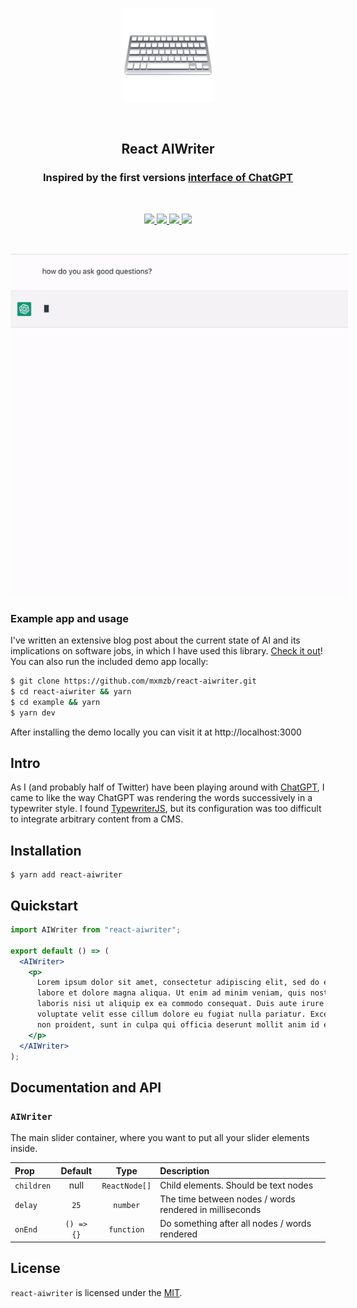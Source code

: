 <p align="center">
  <img src="https://raw.githubusercontent.com/mxmzb/react-aiwriter/master/img/logo-emoji.png" height="150" />
</p>

<br />

<h2 align="center">React AIWriter</h2>
<h3 align="center">Inspired by the first versions <a href="https://chat.openai.com/chat">interface of ChatGPT</a></h3>

<br />

<p align="center">
  <a href="https://npmjs.org/package/react-aiwriter">
    <img src="https://img.shields.io/npm/v/react-aiwriter?style=for-the-badge" />
  </a>
  <a href="https://github.com/mxmzb/react-aiwriter/blob/master/LICENSE">
    <img src="https://img.shields.io/npm/l/react-aiwriter?style=for-the-badge" />
  </a>
  <a href="https://npmjs.org/package/react-aiwriter">
    <img src="https://img.shields.io/bundlephobia/min/react-aiwriter?style=for-the-badge" />
  </a>
  <img src="https://img.shields.io/badge/PRs-welcome-brightgreen.svg?style=for-the-badge&logo=github" />
</p>

<br />

<p align="center">
  <img src="https://raw.githubusercontent.com/mxmzb/react-aiwriter/master/img/chatgpt-example.gif" style="max-width: 540px;" />
</p>

### Example app and usage

I've written an extensive blog post about the current state of AI and its implications on software jobs, in which I have used this library. [Check it out](https://maximzubarev.com/ai-will-steal-your-job)! You can also run the included demo app locally:

```sh
$ git clone https://github.com/mxmzb/react-aiwriter.git
$ cd react-aiwriter && yarn
$ cd example && yarn
$ yarn dev
```

After installing the demo locally you can visit it at http://localhost:3000

## Intro

As I (and probably half of Twitter) have been playing around with [ChatGPT](https://chat.openai.com/chat), I came to like the way ChatGPT was rendering the words successively in a typewriter style. I found [TypewriterJS](https://github.com/tameemsafi/typewriterjs), but its configuration was too difficult to integrate arbitrary content from a CMS.

## Installation

```
$ yarn add react-aiwriter
```

## Quickstart

```jsx
import AIWriter from "react-aiwriter";

export default () => (
  <AIWriter>
    <p>
      Lorem ipsum dolor sit amet, consectetur adipiscing elit, sed do eiusmod tempor incididunt ut
      labore et dolore magna aliqua. Ut enim ad minim veniam, quis nostrud exercitation ullamco
      laboris nisi ut aliquip ex ea commodo consequat. Duis aute irure dolor in reprehenderit in
      voluptate velit esse cillum dolore eu fugiat nulla pariatur. Excepteur sint occaecat cupidatat
      non proident, sunt in culpa qui officia deserunt mollit anim id est laborum.
    </p>
  </AIWriter>
);
```

## Documentation and API

### `AIWriter`

The main slider container, where you want to put all your slider elements inside.

| Prop       |  Default   |     Type      | Description                                             |
| :--------- | :--------: | :-----------: | :------------------------------------------------------ |
| `children` |    null    | `ReactNode[]` | Child elements. Should be text nodes                    |
| `delay`    |    `25`    |   `number`    | The time between nodes / words rendered in milliseconds |
| `onEnd`    | `() => {}` |  `function`   | Do something after all nodes / words rendered           |

## License

`react-aiwriter` is licensed under the [MIT](https://github.com/mxmzb/react-aiwriter/blob/master/LICENSE).
